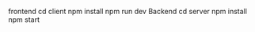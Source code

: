 frontend 
    cd client
    npm install
    npm run dev
Backend
    cd server
    npm install
    npm start
